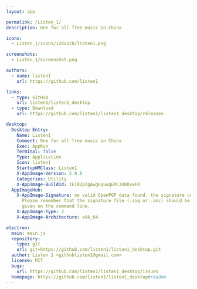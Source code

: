 ```yaml
---
layout: app

permalink: /Listen_1/
description: One for all free music in China

icons:
  - Listen_1/icons/128x128/listen1.png

screenshots:
  - Listen_1/screenshot.png

authors:
  - name: listen1
    url: https://github.com/listen1

links:
  - type: GitHub
    url: listen1/listen1_desktop
  - type: Download
    url: https://github.com/listen1/listen1_desktop/releases

desktop:
  Desktop Entry:
    Name: Listen1
    Comment: One for all free music in China
    Exec: AppRun
    Terminal: false
    Type: Application
    Icon: listen1
    StartupWMClass: Listen1
    X-AppImage-Version: 2.0.0
    Categories: Utility
    X-AppImage-BuildId: 1EiBZpZgAwg6quuqGMCJ0BOvwFD
  AppImageHub:
    X-AppImage-Signature: no valid OpenPGP data found. the signature could not be verified.
      Please remember that the signature file (.sig or .asc) should be the first file
      given on the command line.
    X-AppImage-Type: 2
    X-AppImage-Architecture: x86_64

electron:
  main: main.js
  repository:
    type: git
    url: git+https://github.com/listen1/listen1_desktop.git
  author: Listen 1 <githublisten1@gmail.com>
  license: MIT
  bugs:
    url: https://github.com/listen1/listen1_desktop/issues
  homepage: https://github.com/listen1/listen1_desktop#readme
---
```

